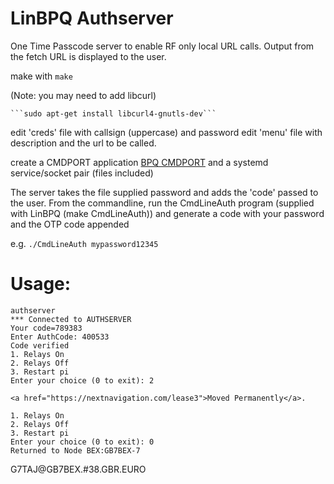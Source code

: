 # LinBPQ Authserver


One Time Passcode server to enable RF only local URL calls. Output from the fetch URL is displayed to the user.


make with 
	```make```

(Note: you may need to add  libcurl)

	```sudo apt-get install libcurl4-gnutls-dev```


edit 'creds' file with callsign (uppercase) and password
edit 'menu' file with description and the url to be called.

create a CMDPORT application [BPQ CMDPORT](https://www.cantab.net/users/john.wiseman/Documents/LinBPQ%20Applications%20Interface.html ) and a systemd service/socket pair (files included)

The server takes the file supplied password and adds the 'code' passed to the user.
From the commandline, run the CmdLineAuth program (supplied with LinBPQ (make CmdLineAuth)) and generate a code
with your password and the OTP code appended

e.g. 
	```./CmdLineAuth mypassword12345```


# Usage:

``` BEX:GB7BEX-7} Ok
authserver
*** Connected to AUTHSERVER      
Your code=789383
Enter AuthCode: 400533
Code verified
1. Relays On
2. Relays Off
3. Restart pi
Enter your choice (0 to exit): 2

<a href="https://nextnavigation.com/lease3">Moved Permanently</a>.

1. Relays On
2. Relays Off
3. Restart pi
Enter your choice (0 to exit): 0
Returned to Node BEX:GB7BEX-7
```

G7TAJ@GB7BEX.#38.GBR.EURO
